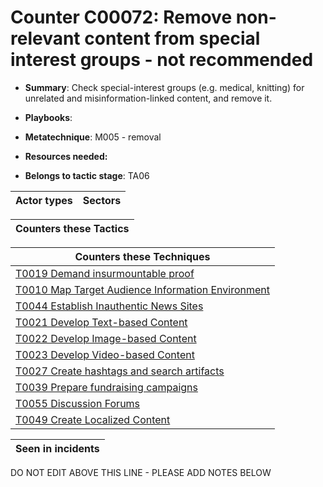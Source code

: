 # Counter C00072: Remove non-relevant content from special interest groups - not recommended

* **Summary**: Check special-interest groups (e.g. medical, knitting) for unrelated and misinformation-linked content, and remove it. 

* **Playbooks**: 

* **Metatechnique**: M005 - removal

* **Resources needed:** 

* **Belongs to tactic stage**: TA06


| Actor types | Sectors |
| ----------- | ------- |



| Counters these Tactics |
| ---------------------- |



| Counters these Techniques |
| ------------------------- |
| [T0019 Demand insurmountable proof](../generated_pages/techniques/T0019.md) |
| [T0010 Map Target Audience Information Environment](../generated_pages/techniques/T0010.md) |
| [T0044 Establish Inauthentic News Sites](../generated_pages/techniques/T0044.md) |
| [T0021 Develop Text-based Content](../generated_pages/techniques/T0021.md) |
| [T0022 Develop Image-based Content](../generated_pages/techniques/T0022.md) |
| [T0023 Develop Video-based Content](../generated_pages/techniques/T0023.md) |
| [T0027 Create hashtags and search artifacts](../generated_pages/techniques/T0027.md) |
| [T0039 Prepare fundraising campaigns](../generated_pages/techniques/T0039.md) |
| [T0055 Discussion Forums](../generated_pages/techniques/T0055.md) |
| [T0049 Create Localized Content](../generated_pages/techniques/T0049.md) |



| Seen in incidents |
| ----------------- |


DO NOT EDIT ABOVE THIS LINE - PLEASE ADD NOTES BELOW